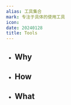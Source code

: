 ```yaml
---
alias: 工具集合
mark: 专注于具体的使用工具
icon: 
date: 20240128
title: Tools
---
```


- ## Why
- ## How
- ## What